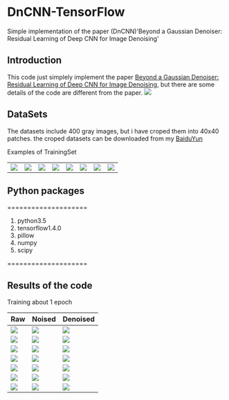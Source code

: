 # DnCNN-TensorFlow
Simple implementation of the paper (DnCNN)'Beyond a Gaussian Denoiser: Residual Learning of Deep CNN for Image Denoising'
## Introduction
This code just simplely implement the paper [Beyond a Gaussian Denoiser: Residual Learning of Deep CNN for Image Denoising](http://cn.arxiv.org/pdf/1608.03981), but there are some details of the code are different from the paper.
![](https://github.com/MingtaoGuo/DnCNN-TensorFlow/blob/master/IMAGES/method.jpg)
## DataSets
The datasets include 400 gray images, but i have croped them into 40x40 patches. the croped datasets can be downloaded from my [BaiduYun](https://pan.baidu.com/s/1Uiq29K2WLvOyeGlnRu8j_A) 

Examples of TrainingSet

|||||||||
|-|-|-|-|-|-|-|-|
|![](https://github.com/MingtaoGuo/DnCNN-TensorFlow/blob/master/TrainingSet/1_17.jpg)|![](https://github.com/MingtaoGuo/DnCNN-TensorFlow/blob/master/TrainingSet/1_18.jpg)|![](https://github.com/MingtaoGuo/DnCNN-TensorFlow/blob/master/TrainingSet/1_19.jpg)|![](https://github.com/MingtaoGuo/DnCNN-TensorFlow/blob/master/TrainingSet/1_20.jpg)|![](https://github.com/MingtaoGuo/DnCNN-TensorFlow/blob/master/TrainingSet/1_25.jpg)|![](https://github.com/MingtaoGuo/DnCNN-TensorFlow/blob/master/TrainingSet/1_26.jpg)|![](https://github.com/MingtaoGuo/DnCNN-TensorFlow/blob/master/TrainingSet/1_27.jpg)|![](https://github.com/MingtaoGuo/DnCNN-TensorFlow/blob/master/TrainingSet/1_28.jpg)|
## Python packages
====================
1. python3.5
2. tensorflow1.4.0
3. pillow
4. numpy
5. scipy

====================
## Results of the code
Training about 1 epoch

|Raw|Noised|Denoised|
|-|-|-|
|![](https://github.com/MingtaoGuo/DnCNN-TensorFlow/blob/master/TestingSet/01.png)|![](https://github.com/MingtaoGuo/DnCNN-TensorFlow/blob/master/IMAGES/noised1.jpg)|![](https://github.com/MingtaoGuo/DnCNN-TensorFlow/blob/master/IMAGES/denoised1.jpg)|
|![](https://github.com/MingtaoGuo/DnCNN-TensorFlow/blob/master/TestingSet/02.png)|![](https://github.com/MingtaoGuo/DnCNN-TensorFlow/blob/master/IMAGES/noised2.jpg)|![](https://github.com/MingtaoGuo/DnCNN-TensorFlow/blob/master/IMAGES/denoised2.jpg)|
|![](https://github.com/MingtaoGuo/DnCNN-TensorFlow/blob/master/TestingSet/03.png)|![](https://github.com/MingtaoGuo/DnCNN-TensorFlow/blob/master/IMAGES/noised3.jpg)|![](https://github.com/MingtaoGuo/DnCNN-TensorFlow/blob/master/IMAGES/denoised3.jpg)|
|![](https://github.com/MingtaoGuo/DnCNN-TensorFlow/blob/master/TestingSet/04.png)|![](https://github.com/MingtaoGuo/DnCNN-TensorFlow/blob/master/IMAGES/noised4.jpg)|![](https://github.com/MingtaoGuo/DnCNN-TensorFlow/blob/master/IMAGES/denoised4.jpg)|
|![](https://github.com/MingtaoGuo/DnCNN-TensorFlow/blob/master/TestingSet/05.png)|![](https://github.com/MingtaoGuo/DnCNN-TensorFlow/blob/master/IMAGES/noised5.jpg)|![](https://github.com/MingtaoGuo/DnCNN-TensorFlow/blob/master/IMAGES/denoised5.jpg)|
|![](https://github.com/MingtaoGuo/DnCNN-TensorFlow/blob/master/TestingSet/06.png)|![](https://github.com/MingtaoGuo/DnCNN-TensorFlow/blob/master/IMAGES/noised6.jpg)|![](https://github.com/MingtaoGuo/DnCNN-TensorFlow/blob/master/IMAGES/denoised6.jpg)|
|![](https://github.com/MingtaoGuo/DnCNN-TensorFlow/blob/master/TestingSet/07.png)|![](https://github.com/MingtaoGuo/DnCNN-TensorFlow/blob/master/IMAGES/noised7.jpg)|![](https://github.com/MingtaoGuo/DnCNN-TensorFlow/blob/master/IMAGES/denoised7.jpg)|
